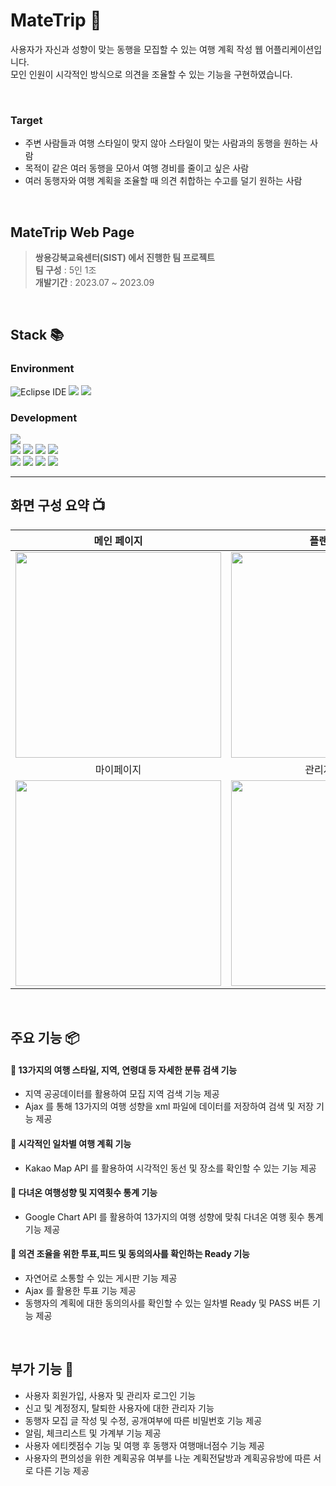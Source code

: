 # MateTrip 🚀
사용자가 자신과 성향이 맞는 동행을 모집할 수 있는 여행 계획 작성 웹 어플리케이션입니다. <br>
모인 인원이 시각적인 방식으로 의견을 조율할 수 있는 기능을 구현하였습니다.<br>

<br>

### Target
- 주변 사람들과 여행 스타일이 맞지 않아 스타일이 맞는 사람과의 동행을 원하는 사람<br>
- 목적이 같은 여러 동행을 모아서 여행 경비를 줄이고 싶은 사람<br>
- 여러 동행자와 여행 계획을 조율할 때 의견 취합하는 수고를 덜기 원하는 사람<br>

<br>

## MateTrip Web Page
> **쌍용강북교육센터(SIST) 에서 진행한 팀 프로젝트** <br>
**팀 구성** : 5인 1조 <br>
**개발기간** : 2023.07 ~ 2023.09 <br>

<br>

## Stack 📚
<div align=left>
  
### Environment
  
![Eclipse IDE](https://img.shields.io/badge/Eclipse%20IDE-2C2255.svg?&style=for-the-badge&logo=Eclipse%20IDE&logoColor=white)
<img src="https://img.shields.io/badge/git-F05032?style=for-the-badge&logo=git&logoColor=white">
<img src="https://img.shields.io/badge/github-181717?style=for-the-badge&logo=github&logoColor=white">
<br>

### Development
<img src="https://img.shields.io/badge/java-007396?style=for-the-badge&logo=java&logoColor=white">
<br>
<img src="https://img.shields.io/badge/html5-E34F26?style=for-the-badge&logo=html5&logoColor=white">
<img src="https://img.shields.io/badge/css-1572B6?style=for-the-badge&logo=css3&logoColor=white">
<img src="https://img.shields.io/badge/javascript-F7DF1E?style=for-the-badge&logo=javascript&logoColor=black">
<img src="https://img.shields.io/badge/jquery-0769AD?style=for-the-badge&logo=jquery&logoColor=white">
<br>

<img src="https://img.shields.io/badge/MyBatis-D14836?style=for-the-badge&logo=MyBatis&logoColor=white">
<img src="https://img.shields.io/badge/oracle-F80000?style=for-the-badge&logo=oracle&logoColor=white">
<img src="https://img.shields.io/badge/spring-6DB33F?style=for-the-badge&logo=spring&logoColor=white">
<img src="https://img.shields.io/badge/bootstrap-7952B3?style=for-the-badge&logo=bootstrap&logoColor=white">
<br>
  
</div>

---

## 화면 구성 요약 📺
| 메인 페이지  |  플랜 페이지   |
| :-------------------------------------------: | :------------: |
|  <img width="329" src="https://github.com/wanghoreng/SIST_MateTrip/assets/140323690/3c960021-fa85-44cd-bf61-b645c9d3dee7.png"/> |  <img width="329" src="https://github.com/wanghoreng/SIST_MateTrip/assets/140323690/a2a0e109-d5fc-49c4-9188-43cc2551c064.png"/>|  
| 마이페이지   |  관리자 페이지   |  
| <img width="329" src="https://github.com/wanghoreng/SIST_MateTrip/assets/140323690/a35577d1-248a-4f6b-bfb9-279d62daf029.png"/>   |  <img width="329" src="https://github.com/wanghoreng/SIST_MateTrip/assets/140323690/0f6d7f1a-02b5-4961-a52a-2525f2e6565b.png"/>     |


<br>

## 주요 기능 📦
#### 🌟 13가지의 여행 스타일, 지역, 연령대 등 자세한 분류 검색 기능 
- 지역 공공데이터를 활용하여 모집 지역 검색 기능 제공
- Ajax 를 통해 13가지의 여행 성향을 xml 파일에 데이터를 저장하여 검색 및 저장 기능 제공

#### 🌟 시각적인 일차별 여행 계획 기능
- Kakao Map API 를 활용하여 시각적인 동선 및 장소를 확인할 수 있는 기능 제공
  
#### 🌟 다녀온 여행성향 및 지역횟수 통계 기능 
- Google Chart API 를 활용하여 13가지의 여행 성향에 맞춰 다녀온 여행 횟수 통계 기능 제공

#### 🌟 의견 조율을 위한 투표,피드 및 동의의사를 확인하는 Ready 기능 
- 자연어로 소통할 수 있는 게시판 기능 제공
- Ajax 를 활용한 투표 기능 제공
- 동행자의 계획에 대한 동의의사를 확인할 수 있는 일차별 Ready 및 PASS 버튼 기능 제공

<br>

## 부가 기능 📂
- 사용자 회원가입, 사용자 및 관리자 로그인 기능
- 신고 및 계정정지, 탈퇴한 사용자에 대한 관리자 기능
- 동행자 모집 글 작성 및 수정, 공개여부에 따른 비밀번호 기능 제공 
- 알림, 체크리스트 및 가계부 기능 제공
- 사용자 에티켓점수 기능 및 여행 후 동행자 여행매너점수 기능 제공
- 사용자의 편의성을 위한 계획공유 여부를 나눈 계획전달방과 계획공유방에 따른 서로 다른 기능 제공
